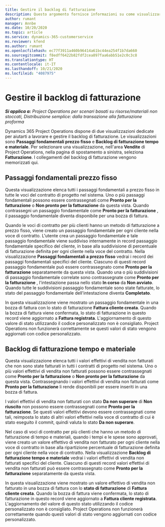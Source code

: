 ```yaml
---
title: Gestire il backlog di fatturazione
description: Questo argomento fornisce informazioni su come visualizzare e lavorare con il backlog di fatturazione in Project Operations.
author: rumant
manager: Annbe
ms.date: 10/20/2020
ms.topic: article
ms.service: dynamics-365-customerservice
ms.reviewer: kfend
ms.author: rumant
ms.openlocfilehash: ec77f3911a460b96414a61bc44ea254f1b7da660
ms.sourcegitcommit: f8edff6422b82fdf2cea897faa6abb51e2c0c3c8
ms.translationtype: HT
ms.contentlocale: it-IT
ms.lasthandoff: 10/21/2020
ms.locfileid: "4087975"
---
```

# <a name="manage-the-billing-backlog"></a>Gestire il backlog di fatturazione

_**Si applica a:** Project Operations per scenari basati su risorse/materiali non stoccati, Distribuzione semplice: dalla transazione alla fatturazione proforma_

Dynamics 365 Project Operations dispone di due visualizzazioni dedicate per aiutarti a lavorare e gestire il backlog di fatturazione. Le visualizzazioni sono **Passaggi fondamentali prezzo fisso** e **Backlog di fatturazione tempo e materiale**. Per selezionare una visualizzazione, nell'area **Vendite** di Project Operations, nella pagina di spostamento a sinistra, seleziona **Fatturazione**. I collegamenti del backlog di fatturazione vengono memorizzati qui.

## <a name="fixed-price-milestones"></a>Passaggi fondamentali prezzo fisso

Questa visualizzazione elenca tutti i passaggi fondamentali a prezzo fisso in tutte le voci del contratto di progetto nel sistema. Uno o più passaggi fondamentali possono essere contrassegnati come **Pronto per la fatturazione** o **Non pronto per la fatturazione** da questa vista. Quando contrassegni un passaggio fondamentale come **Pronto per la fatturazione** , il passaggio fondamentale diventa disponibile per una bozza di fattura.

Quando le voci di contratto per più clienti hanno un metodo di fatturazione a prezzo fisso, viene creato un passaggio fondamentale per ogni cliente nella voce di contratto. L'utente crea un passaggio fondamentale e tale passaggio fondamentale viene suddiviso internamente in record passaggio fondamentale specifico del cliente, in base alla suddivisione di percentuale di fatturazione definita per ogni cliente nella voce del contratto. Nella visualizzazione **Passaggi fondamentali a prezzo fisso** vedrai i record dei passaggi fondamentali specifici del cliente. Ciascuno di questi record passaggio fondamentale può essere contrassegnato come **Pronto per la fatturazione** separatamente da questa vista. Quando una o più suddivisioni di passaggio fondamentale correlate sono contrassegnate come **Pronto per la fatturazione** , l'intestazione passa nello stato **In corso** da **Non avviato**. Quando tutte le suddivisioni passaggio fondamentale sono state fatturate, lo stato del passaggio fondamentale dell'intestazione diventa **Completato**.

In questa visualizzazione viene mostrato un passaggio fondamentale in una bozza di fattura con lo stato di fatturazione **Fattura cliente creata**. Quando la bozza di fattura viene confermata, lo stato di fatturazione in questo record viene aggiornato a **Fattura registrata**. L'aggiornamento di questo valore di stato utilizzando il codice personalizzato non è consigliato. Project Operations non funzionerà correttamente se questi valori di stato vengono aggiornati con codice personalizzato.

## <a name="time-and-material-billing-backlog"></a>Backlog di fatturazione tempo e materiale

Questa visualizzazione elenca tutti i valori effettivi di vendita non fatturati che non sono state fatturati in tutti i contratti di progetto nel sistema. Uno o più valori effettivi di vendita non fatturati possono essere contrassegnati come **Pronto per la fatturazione** o **Non pronto per la fatturazione** da questa vista. Contrassegnando i valori effettivi di vendita non fatturati come **Pronto per la fatturazione** li rende disponibili per essere inseriti in una bozza di fattura.

I valori effettivi di vendita non fatturati con stato **Da non superare** di **Non riuscito** non possono essere contrassegnati come **Pronto per la fatturazione**. Se questi valori effettivi devono essere contrassegnati come tali, reimposta lo stato di altri valori effettivi nella voce di contratto di cui è stato eseguito il commit, quindi valuta lo stato **Da non superare**.

Nel caso di voci di contratto per più clienti che hanno un metodo di fatturazione di tempo e materiali, quando i tempi e le spese sono approvati, viene creato un valore effettivo di vendita non fatturato per ogni cliente nella voce di contratto in base alla ripartizione percentuale di fatturazione definita per ogni cliente nella voce di contratto. Nella visualizzazione **Backlog di fatturazione tempo e materiale** vedrai i valori effettivi di vendita non fatturati specifici del cliente. Ciascuno di questi record valori effettivi di vendita non fatturati può essere contrassegnato come **Pronto per la fatturazione** separatamente da questa vista.

In questa visualizzazione viene mostrato un valore effettivo di vendita non fatturato in una bozza di fattura con lo **stato di fatturazione** di **Fattura cliente creata**. Quando la bozza di fattura viene confermata, lo stato di fatturazione in questo record viene aggiornato a **Fattura cliente registrata**. L'aggiornamento del valore di questo stato utilizzando il codice personalizzato non è consigliato. Project Operations non funzionerà correttamente quando questi valori di stato vengono aggiornati con codice personalizzato.

